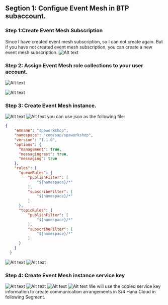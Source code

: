 ## Segtion 1: Configue Event Mesh in BTP subaccount.

### Step 1:Create Event Mesh Subscription
Since I have created event mesh subscription, so I can not create again. But if you have not created event mesh subscription, you can create a new event mesh subscription.
![Alt text](./img/image-1.png)
### Step 2: Assign Event Mesh role collections to your user account.
![Alt text](./img/image.png)

![Alt text](./img/image-2.png)
### Step 3: Create Event Mesh instance.
![Alt text](./img/image-3.png)
![Alt text](./img/image-6.png)
you can use json as the following file:

```json
{
    "emname": "spaworkshop",
    "namespace": "com/sap/spaworkshop",
    "version": "1.1.0",
    "options": {
      "management": true,
      "messagingrest": true,
      "messaging": true
    },
    "rules": {
      "queueRules": {
          "publishFilter": [
              "${namespace}/*"
          ],
          "subscribeFilter": [
              "${namespace}/*"
          ]
      },
      "topicRules": {
          "publishFilter": [
              "${namespace}/*"
          ],
          "subscribeFilter": [
              "${namespace}/*"
          ]
      }
    }
  }
  ```
  ![Alt text](./img/image-5.png)
![Alt text](./img/image-7.png)

### Step 4: Create Event Mesh instance service key
![Alt text](./img/image-8.png)
![Alt text](./img/image-9.png)
![Alt text](./img/image-10.png)
![Alt text](./img/image-11.png)
We will use the copied service key information to create communication arrangements in S/4 Hana Cloud in following Segment.

